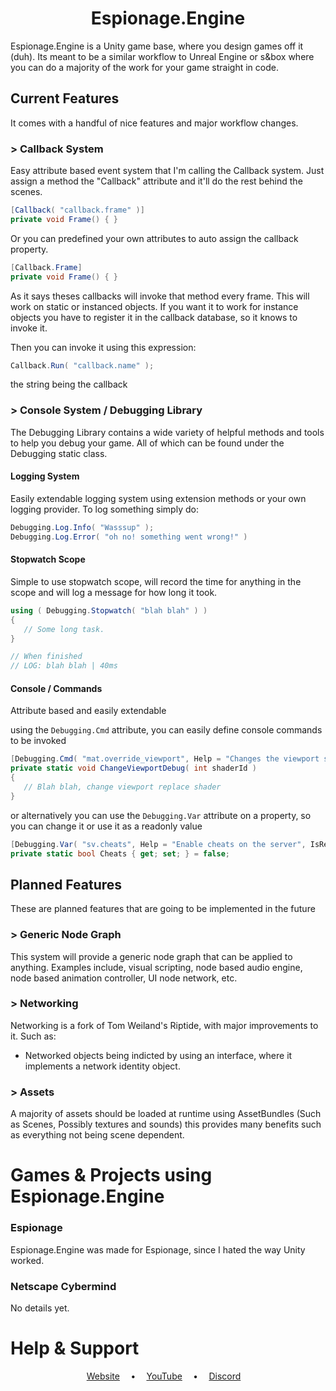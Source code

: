 <h1 align="center">
 Espionage.Engine
</h1>

Espionage.Engine is a Unity game base, where you design games off it (duh). Its meant to be a similar workflow to Unreal Engine or s&box where you can do a majority of the work for your game straight in code.
 
## Current Features
It comes with a handful of nice features and major workflow changes.

### > Callback System
Easy attribute based event system that I'm calling the Callback system. Just assign a method the "Callback" attribute and it'll do the rest behind the scenes.
``` csharp
[Callback( "callback.frame" )]
private void Frame() { }
``` 
Or you can predefined your own attributes to auto assign the callback property.
``` csharp
[Callback.Frame]
private void Frame() { }
``` 
As it says theses callbacks will invoke that method every frame. This will work on static or instanced objects. If you want it to work for instance objects you have to register it in the callback database, so it knows to invoke it.

Then you can invoke it using this expression:
``` csharp
Callback.Run( "callback.name" ); 
``` 
the string being the callback

### > Console System / Debugging Library
The Debugging Library contains a wide variety of helpful methods and tools to help you debug your game. All of which can be found under the Debugging static class.

#### Logging System
Easily extendable logging system using extension methods or your own logging provider. To log something simply do:
``` csharp
Debugging.Log.Info( "Wasssup" );
Debugging.Log.Error( "oh no! something went wrong!" )
``` 

#### Stopwatch Scope
Simple to use stopwatch scope, will record the time for anything in the scope and will log a message for how long it took.

``` csharp
using ( Debugging.Stopwatch( "blah blah" ) )
{
   // Some long task.
}

// When finished
// LOG: blah blah | 40ms 
```

#### Console / Commands
Attribute based and easily extendable

using the `Debugging.Cmd` attribute, you can easily define console commands to be invoked
``` csharp
[Debugging.Cmd( "mat.override_viewport", Help = "Changes the viewport shader to a debug shader, for debugging visuals" )]
private static void ChangeViewportDebug( int shaderId ) 
{
   // Blah blah, change viewport replace shader
}
``` 
or alternatively you can use the `Debugging.Var` attribute on a property, so you can change it or use it as a readonly value
```csharp
[Debugging.Var( "sv.cheats", Help = "Enable cheats on the server", IsReadOnly = false )
private static bool Cheats { get; set; } = false;
```

## Planned Features
These are planned features that are going to be implemented in the future

### > Generic Node Graph
This system will provide a generic node graph that can be applied to anything. Examples include, visual scripting, node based audio engine, node based animation controller, UI node network, etc. 
 
### > Networking
Networking is a fork of Tom Weiland's Riptide, with major improvements to it. Such as:
- Networked objects being indicted by using an interface, where it implements a network identity object.

### > Assets
A majority of assets should be loaded at runtime using AssetBundles (Such as Scenes, Possibly textures and sounds) this provides many benefits such as everything not being scene dependent.

# Games & Projects using Espionage.Engine
### Espionage
Espionage.Engine was made for Espionage, since I hated the way Unity worked.

### Netscape Cybermind
No details yet.

# Help & Support
<div align="center">
 <a href="https://wooshcrew.com">Website</a>&emsp;
 <b>•</b>&emsp;
 <a href="https://twitter.com/JakeWoosh">YouTube</a>&emsp;
 <b>•</b>&emsp;
 <a href="https://wooshcrew.com/discord">Discord</a>&emsp;
</div>
